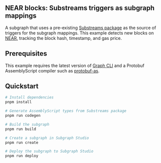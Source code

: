 ## NEAR blocks: Substreams triggers as subgraph mappings

A subgraph that uses a pre-existing [Substreams package](https://substreams.dev/graphprotocol/substreams-trigger-filter/v0.1.0) as the source of triggers for the subgraph mappings. This example detects new blocks on [NEAR](https://near.org/), tracking the block hash, timestamp, and gas price. 

## Prerequisites

This example requires the latest version of [Graph CLI](https://github.com/graphprotocol/graph-tooling) and a Protobuf AssemblyScript compiler such as [protobuf-as](https://github.com/gravitational/protobuf-as).

## Quickstart

``` bash
# Install dependencies
pnpm install

# Generate AssemblyScript types from Substreams package
pnpm run codegen

# Build the subgraph
pnpm run build

# Create a subgraph in Subgraph Studio
pnpm run create

# Deploy the subgraph to Subgraph Studio
pnpm run deploy
```
